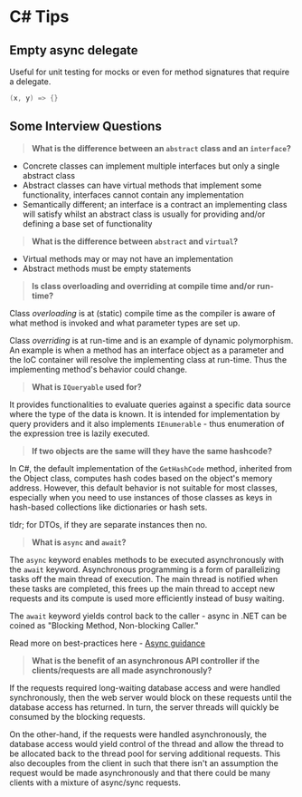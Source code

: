 # C# Tips

## Empty async delegate

Useful for unit testing for mocks or even for method signatures that require a delegate.

```cs
(x, y) => {}
```

## Some Interview Questions

> **What is the difference between an `abstract` class and an `interface`?**

* Concrete classes can implement multiple interfaces but only a single abstract class
* Abstract classes can have virtual methods that implement some functionality, interfaces cannot contain any implementation
* Semantically different; an interface is a contract an implementing class will satisfy whilst an abstract class is usually for providing and/or defining a base set of functionality

> **What is the difference between `abstract` and `virtual`?**

* Virtual methods may or may not have an implementation
* Abstract methods must be empty statements

> **Is class overloading and overriding at compile time and/or run-time?**

Class *overloading* is at (static) compile time as the compiler is aware of what method is invoked and what parameter types are set up.

Class *overriding* is at run-time and is an example of dynamic polymorphism. An example is when a method has an interface object as a parameter and the IoC container will resolve the implementing class at run-time. Thus the implementing method's behavior could change.

> **What is `IQueryable` used for?**

It provides functionalities to evaluate queries against a specific data source where the type of the data is known. It is intended for implementation by query providers and it also implements `IEnumerable` - thus enumeration of the expression tree is lazily executed.

> **If two objects are the same will they have the same hashcode?**

In C#, the default implementation of the `GetHashCode` method, inherited from the Object class, computes hash codes based on the object's memory address. However, this default behavior is not suitable for most classes, especially when you need to use instances of those classes as keys in hash-based collections like dictionaries or hash sets.

tldr; for DTOs, if they are separate instances then no.

> **What is `async` and `await`?**

The `async` keyword enables methods to be executed asynchronously with the `await` keyword. Asynchronous programming is a form of parallelizing tasks off the main thread of execution. The main thread is notified when these tasks are completed, this frees up the main thread to accept new requests and its compute is used more efficiently instead of busy waiting.

The `await` keyword yields control back to the caller - async in .NET can be coined as "Blocking Method, Non-blocking Caller."

Read more on best-practices here - [Async guidance](https://github.com/davidfowl/AspNetCoreDiagnosticScenarios/blob/master/AsyncGuidance.md)

> **What is the benefit of an asynchronous API controller if the clients/requests are all made asynchronously?**

If the requests required long-waiting database access and were handled synchronously, then the web server would block on these requests until the database access has returned. In turn, the server threads will quickly be consumed by the blocking requests.

On the other-hand, if the requests were handled asynchronously, the database access would yield control of the thread and allow the thread to be allocated back to the thread pool for serving additional requests. This also decouples from the client in such that there isn't an assumption the request would be made asynchronously and that there could be many clients with a mixture of async/sync requests.
